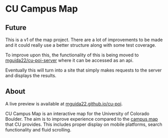 # CU Campus Map

## Future

This is a v1 of the map project. There are a lot of improvements to be made and it could really use a better structure along with some test coverage. 

To improve upon this, the functionality of this is being moved to [mguida22/cu-poi-server](https://github.com/mguida22/cu-poi-server) where it can be accessed as an api.

Eventually this will turn into a site that simply makes requests to the server and displays the results.

## About

A live preview is available at [mguida22.github.io/cu-poi](http://mguida22.github.io/cu-poi/).

CU Campus Map is an interactive map for the University of Colorado Boulder. The aim is to improve experience compared to the [campus map](http://www.colorado.edu/campusmap/) that CU provides. This includes proper display on mobile platforms, search functionality and fluid scrolling.

